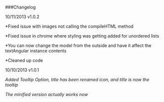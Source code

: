 
###Changelog

10/11/2013 v1.0.2

*Fixed issue with images not calling the compileHTML method

*Fixed issue in chrome where styling was getting added for unordered lists

*You can now change the model from the outside and have it affect the textAngular instance contents

*Cleaned up code

10/10/2013 v1.0.1 

*Added Tooltip Option, title has been renamed icon, and title is now the tooltip*

*The minified version actually works now*
